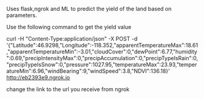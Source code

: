 Uses flask,ngrok and ML to predict the yield of the land based on parameters.

Use the following command to get the yield value

curl -H "Content-Type:application/json" -X POST -d '{"Latitude":46.9298,"Longitude":-118.352,"apparentTemperatureMax":18.61,"apparentTemperatureMin":-3.01,"cloudCover":0,"dewPoint":6.77,"humidity":0.69,"precipIntensityMax":0,"precipAccumulation":0,"precipTypeIsRain":0,"precipTypeIsSnow":0,"pressure":1027.95,"temperatureMax":23.93,"temperatureMin":6.96,"windBearing":9,"windSpeed":3.8,"NDVI":136.18}'  http://eb2393e9.ngrok.io

change the link to the url you receive from ngrok
